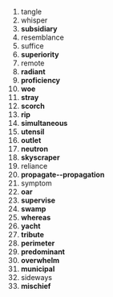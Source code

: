 1. tangle
2. whisper
3. **subsidiary**
4. resemblance
5. suffice
6. **superiority**
7. remote
8. **radiant**
9. **proficiency**
10. **woe**
11. **stray**
12. **scorch**
13. **rip**
14. **simultaneous**
15. **utensil**
16. **outlet**
17. **neutron**
18. **skyscraper**
19. reliance
20. **propagate--propagation**
21. symptom
22. **oar**
23. **supervise**
24. **swamp**
25. **whereas**
26. **yacht**
27. **tribute**
28. **perimeter**
29. **predominant**
30. **overwhelm**
31. **municipal**
32. sideways
33. **mischief**